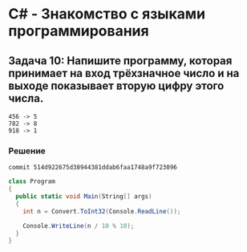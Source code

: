 # C# - Знакомство с языками программирования

## Задача 10: Напишите программу, которая принимает на вход трёхзначное число и на выходе показывает вторую цифру этого числа.
```
456 -> 5
782 -> 8
918 -> 1
```
### Решение

```
commit 514d922675d38944381ddab6faa1748a9f723096
```

```c#
class Program
{
  public static void Main(String[] args)
  {
    int n = Convert.ToInt32(Console.ReadLine());

    Console.WriteLine(n / 10 % 10);
  }
}
```